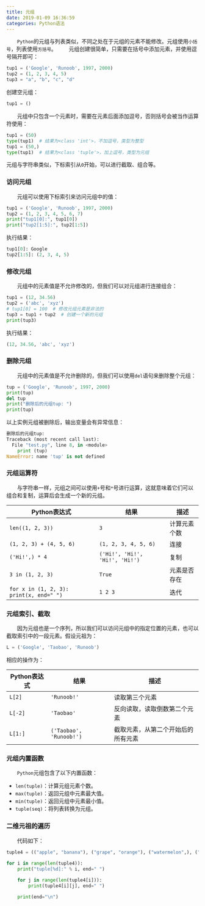 ```yaml
---
title: 元组
date: 2019-01-09 16:36:59
categories: Python语法
---
```

&emsp;&emsp;`Python`的元组与列表类似，不同之处在于元组的元素不能修改。元组使用`小括号`，列表使用`方括号`。
&emsp;&emsp;元组创建很简单，只需要在括号中添加元素，并使用逗号隔开即可：

``` python
tup1 = ('Google', 'Runoob', 1997, 2000)
tup2 = (1, 2, 3, 4, 5)
tup3 = "a", "b", "c", "d"
```

创建空元组：

``` python
tup1 = ()
```

&emsp;&emsp;元组中只包含一个元素时，需要在元素后面添加逗号，否则括号会被当作运算符使用：

``` python
tup1 = (50)
type(tup1)  # 结果为<class 'int'>，不加逗号，类型为整型
tup1 = (50,)
type(tup1)  # 结果为<class 'tuple'>，加上逗号，类型为元组
```

元组与字符串类似，下标索引从`0`开始，可以进行截取、组合等。

### 访问元组

&emsp;&emsp;元组可以使用下标索引来访问元组中的值：

``` python
tup1 = ('Google', 'Runoob', 1997, 2000)
tup2 = (1, 2, 3, 4, 5, 6, 7)
print("tup1[0]:", tup1[0])
print("tup2[1:5]:", tup2[1:5])
```

执行结果：

``` python
tup1[0]: Google
tup2[1:5]: (2, 3, 4, 5)
```

### 修改元组

&emsp;&emsp;元组中的元素值是不允许修改的，但我们可以对元组进行连接组合：

``` python
tup1 = (12, 34.56)
tup2 = ('abc', 'xyz')
# tup1[0] = 100  # 修改元组元素是非法的
tup3 = tup1 + tup2  # 创建一个新的元组
print(tup3)
```

执行结果：

``` python
(12, 34.56, 'abc', 'xyz')
```

### 删除元组

&emsp;&emsp;元组中的元素值是不允许删除的，但我们可以使用`del`语句来删除整个元组：

``` python
tup = ('Google', 'Runoob', 1997, 2000)
print(tup)
del tup
print("删除后的元组tup: ")
print(tup)
```

以上实例元组被删除后，输出变量会有异常信息：

``` python
删除后的元组tup:
Traceback (most recent call last):
  File "test.py", line 8, in <module>
    print (tup)
NameError: name 'tup' is not defined
```

### 元组运算符

&emsp;&emsp;与字符串一样，元组之间可以使用`+`号和`*`号进行运算，这就意味着它们可以组合和复制，运算后会生成一个新的元组。

Python表达式                            | 结果                            | 描述
----------------------------------------|--------------------------------|----------
`len((1, 2, 3))`                        | `3`                            | 计算元素个数
`(1, 2, 3) + (4, 5, 6)`                 | `(1, 2, 3, 4, 5, 6)`           | 连接
`('Hi!',) * 4`                          | `('Hi!', 'Hi!', 'Hi!', 'Hi!')` | 复制
`3 in (1, 2, 3)`                        | `True`                         | 元素是否存在
`for x in (1, 2, 3): print(x, end=" ")` | `1 2 3`                        | 迭代

### 元组索引、截取

&emsp;&emsp;因为元组也是一个序列，所以我们可以访问元组中的指定位置的元素，也可以截取索引中的一段元素。假设元祖为：

``` python
L = ('Google', 'Taobao', 'Runoob')
```

相应的操作为：

Python表达式 | 结果                    | 描述
------------|-------------------------|-------------
`L[2]`      | `'Runoob!'`             | 读取第三个元素
`L[-2]`     | `'Taobao'`              | 反向读取，读取倒数第二个元素
`L[1:]`     | `('Taobao', 'Runoob!')` | 截取元素，从第二个开始后的所有元素

### 元组内置函数

&emsp;&emsp;`Python`元组包含了以下内置函数：

- `len(tuple)`：计算元组元素个数。
- `max(tuple)`：返回元组中元素最大值。
- `min(tuple)`：返回元组中元素最小值。
- `tuple(seq)`：将列表转换为元组。

### 二维元祖的遍历

&emsp;&emsp;代码如下：

``` python
tuple4 = (("apple", "banana"), ("grape", "orange"), ("watermelon",), ("grapefulit",))
​
for i in range(len(tuple4)):
    print("tuple[%d]:" % i, end=" ")

    for j in range(len(tuple4[i])):
        print(tuple4[i][j], end=" ")

    print(end="\n")
```